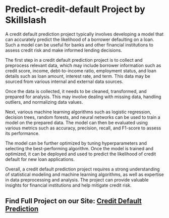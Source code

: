 # Predict-credit-default Project by Skillslash
A credit default prediction project typically involves developing a model that can accurately predict the likelihood of a borrower defaulting on a loan. Such a model can be useful for banks and other financial institutions to assess credit risk and make informed lending decisions.

The first step in a credit default prediction project is to collect and preprocess relevant data, which may include borrower information such as credit score, income, debt-to-income ratio, employment status, and loan details such as loan amount, interest rate, and term. This data may be sourced from various internal and external data sources.

Once the data is collected, it needs to be cleaned, transformed, and prepared for analysis. This may involve dealing with missing data, handling outliers, and normalizing data values.

Next, various machine learning algorithms such as logistic regression, decision trees, random forests, and neural networks can be used to train a model on the prepared data. The model can then be evaluated using various metrics such as accuracy, precision, recall, and F1-score to assess its performance.

The model can be further optimized by tuning hyperparameters and selecting the best-performing algorithm. Once the model is trained and optimized, it can be deployed and used to predict the likelihood of credit default for new loan applications.

Overall, a credit default prediction project requires a strong understanding of statistical modeling and machine learning algorithms, as well as expertise in data preprocessing and analysis. The project can provide valuable insights for financial institutions and help mitigate credit risk.

## Find Full Project on our Site: [Credit Default Prediction](https://skillslash.com/advanced-data-science-and-ai-course-with-real-work-experience)
